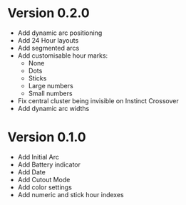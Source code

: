 # Version 0.2.0

- Add dynamic arc positioning
- Add 24 Hour layouts
- Add segmented arcs
- Add customisable hour marks:
  - None
  - Dots
  - Sticks
  - Large numbers
  - Small numbers
- Fix central cluster being invisible on Instinct Crossover
- Add dynamic arc widths

# Version 0.1.0

- Add Initial Arc
- Add Battery indicator
- Add Date
- Add Cutout Mode
- Add color settings
- Add numeric and stick hour indexes
